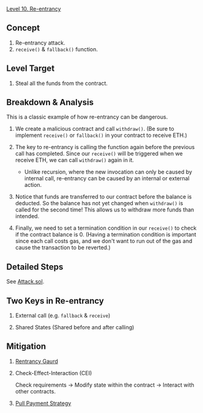 [Level 10. Re-entrancy](https://ethernaut.openzeppelin.com/level/0x2a24869323C0B13Dff24E196Ba072dC790D52479)

## Concept

1. Re-entrancy attack.
2. `receive()` & `fallback()` function.

## Level Target

1. Steal all the funds from the contract.

## Breakdown & Analysis

This is a classic example of how re-entrancy can be dangerous.

1. We create a malicious contract and call `withdraw()`. (Be sure to implement `receive()` or `fallback()` in your contract to receive ETH.)
 
2. The key to re-entrancy is calling the function again before the previous call has completed. Since our `receive()` will be triggered when we receive ETH, we can call `withdraw()` again in it. 
    * Unlike recursion, where the new invocation can only be caused by internal call, re-entrancy can be caused by an internal or external action.

4. Notice that funds are transferred to our contract before the balance is deducted. So the balance has not yet changed when `withdraw()` is called for the second time! This allows us to withdraw more funds than intended.

5. Finally, we need to set a termination condition in our `receive()` to check if the contract balance is 0. (Having a termination condition is important since each call costs gas, and we don't want to run out of the gas and cause the transaction to be reverted.)

## Detailed Steps

See [Attack.sol](https://github.com/timou0911/Ethernaut-Solution-and-Explanation/blob/main/10.%20Re-entrancy%20%E2%98%85%E2%98%85%E2%98%85%E2%98%86%E2%98%86/Attack.sol).

## Two Keys in Re-entrancy

1. External call (e.g. `fallback` & `receive`)

2. Shared States (Shared before and after calling)

## Mitigation

1. [Rentrancy Gaurd](https://github.com/OpenZeppelin/openzeppelin-contracts/blob/master/contracts/utils/ReentrancyGuard.sol)

2. Check-Effect-Interaction (CEI)

   Check requirements -> Modify state within the contract -> Interact with other contracts.

3. [Pull Payment Strategy](https://docs.openzeppelin.com/contracts/2.x/api/payment#PullPayment)
